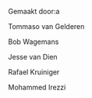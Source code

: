 Gemaakt door:a

Tommaso van Gelderen

Bob Wagemans

Jesse van Dien

Rafael Kruiniger

Mohammed Irezzi